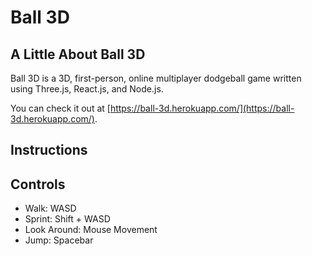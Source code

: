 # Ball 3D

## A Little About Ball 3D

Ball 3D is a 3D, first-person, online multiplayer dodgeball game written using Three.js, React.js, and Node.js.

You can check it out at [https://ball-3d.herokuapp.com/](https://ball-3d.herokuapp.com/). 

## Instructions



## Controls

- Walk: WASD
- Sprint: Shift + WASD
- Look Around: Mouse Movement
- Jump: Spacebar
